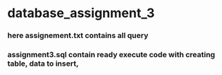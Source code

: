 # database_assignment_3
### here assignement.txt contains all query
### assignment3.sql contain ready execute code with creating table, data to insert,

